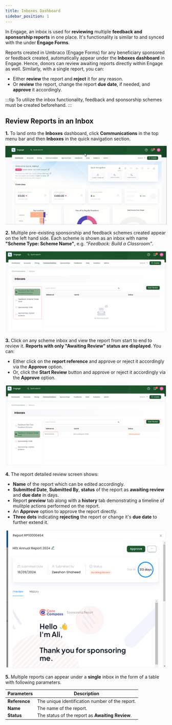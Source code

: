 ```yaml
---
title: Inboxes Dashboard
sidebar_position: 1
---
```


In Engage, an inbox is used for **reviewing** multiple **feedback and sponsorship reports** in one place. It's functionality is similar to and synced with the <K2Link route="docs/forms/content-section/reports/" text="Reports section" isInternal/> under **Engage Forms**. 

Reports created in Umbraco (Engage Forms) for any beneficiary sponsored or feedback created, automatically appear under the **Inboxes dashboard** in Engage. Hence, donors can review awaiting reports directly within Engage as well. Similarly, with a single report, you can:

- Either **review** the report and **reject** it for any reason.
- Or **review** the report, change the report **due date**, if needed, and **approve** it accordingly.

:::tip
To utilize the inbox functionality, feedback and sponsorship schemes must be created beforehand.
:::

## Review Reports in an Inbox

**1.** To land onto the **Inboxes** dashboard, click **Communications** in the top menu bar and then **Inboxes** in the quick navigation section.

![land onto inboxes dashboard gif](./land-onto-inboxes-dashboard.gif)

**2.** Multiple pre-existing sponsorship and feedback schemes created appear on the left hand side. Each scheme is shown as an inbox with name **"Scheme Type: Scheme Name"**, e.g. *"Feedback: Build a Classroom"*. 

![scheme shown](./scheme-shown.png)

**3.** Click on any scheme inbox and view the report from start to end to review it. **Reports with only "Awaiting Review" status are displayed**. You can:

- Either click on the **report reference** and approve or reject it accordingly via the **Approve** option.
- Or, click the **Start Review** button and approve or reject it accordingly via the **Approve** option.

![show report reference or start review button](./show-report-reference-or-start-review-button.png)

**4.** The report detailed review screen shows:

- **Name** of the report which can be edited accordingly.
- **Submitted Date**, **Submitted By**, **status** of the report as **awaiting review**  and **due date** in days.
- Report **preview** tab along with a **history** tab demonstrating a timeline of mulitple actions performed on the report.
- An **Approve** option to approve the report directly.
- **Three dots** indicating **rejecting** the report or change it's **due date** to further extend it. 

![report detailed view](./report-detailed-view-1.png)

**5.** Multiple reports can appear under a **single** inbox in the form of a table with following parameters.

| Parameters | Description |
| ---------- | ----------- |
| **Reference** | The unique identification number of the report. |
| **Name** | The name of the report. |
| **Status** | The status of the report as **Awaiting Review**. | 


